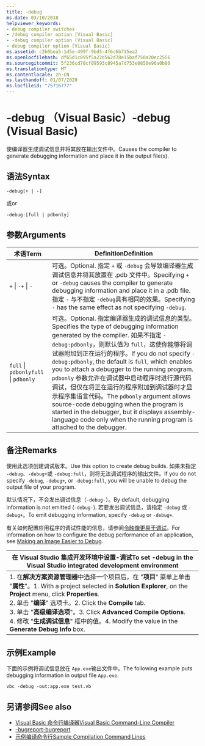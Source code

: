 ```yaml
---
title: -debug
ms.date: 03/10/2018
helpviewer_keywords:
- debug compiler switches
- /debug compiler option [Visual Basic]
- -debug compiler option [Visual Basic]
- debug compiler option [Visual Basic]
ms.assetid: c2b0bea5-1d5e-499f-9bd5-4f6c6b715ea2
ms.openlocfilehash: df65d1c095f5a22d562d78e15baf750a20ec2556
ms.sourcegitcommit: 5f236cd78cf09593c8945a7d753e0850e96a0b80
ms.translationtype: MT
ms.contentlocale: zh-CN
ms.lasthandoff: 01/07/2020
ms.locfileid: "75716777"
---
```

# <a name="-debug-visual-basic"></a><span data-ttu-id="9c1f0-102">-debug （Visual Basic）</span><span class="sxs-lookup"><span data-stu-id="9c1f0-102">-debug (Visual Basic)</span></span>

<span data-ttu-id="9c1f0-103">使编译器生成调试信息并将其放在输出文件中。</span><span class="sxs-lookup"><span data-stu-id="9c1f0-103">Causes the compiler to generate debugging information and place it in the output file(s).</span></span>

## <a name="syntax"></a><span data-ttu-id="9c1f0-104">语法</span><span class="sxs-lookup"><span data-stu-id="9c1f0-104">Syntax</span></span>

```console
-debug[+ | -]
```

<span data-ttu-id="9c1f0-105">或</span><span class="sxs-lookup"><span data-stu-id="9c1f0-105">or</span></span>

```console
-debug:[full | pdbonly]
```

## <a name="arguments"></a><span data-ttu-id="9c1f0-106">参数</span><span class="sxs-lookup"><span data-stu-id="9c1f0-106">Arguments</span></span>

|<span data-ttu-id="9c1f0-107">术语</span><span class="sxs-lookup"><span data-stu-id="9c1f0-107">Term</span></span>|<span data-ttu-id="9c1f0-108">Definition</span><span class="sxs-lookup"><span data-stu-id="9c1f0-108">Definition</span></span>|
|---|---|
|<span data-ttu-id="9c1f0-109">`+` &#124; `-`</span><span class="sxs-lookup"><span data-stu-id="9c1f0-109">`+` &#124; `-`</span></span>|<span data-ttu-id="9c1f0-110">可选。</span><span class="sxs-lookup"><span data-stu-id="9c1f0-110">Optional.</span></span> <span data-ttu-id="9c1f0-111">指定 `+` 或 `-debug` 会导致编译器生成调试信息并将其放置在 .pdb 文件中。</span><span class="sxs-lookup"><span data-stu-id="9c1f0-111">Specifying `+` or `-debug` causes the compiler to generate debugging information and place it in a .pdb file.</span></span> <span data-ttu-id="9c1f0-112">指定 `-` 与不指定 `-debug`具有相同的效果。</span><span class="sxs-lookup"><span data-stu-id="9c1f0-112">Specifying `-` has the same effect as not specifying `-debug`.</span></span>|
|<span data-ttu-id="9c1f0-113">`full` &#124; `pdbonly`</span><span class="sxs-lookup"><span data-stu-id="9c1f0-113">`full` &#124; `pdbonly`</span></span>|<span data-ttu-id="9c1f0-114">可选。</span><span class="sxs-lookup"><span data-stu-id="9c1f0-114">Optional.</span></span> <span data-ttu-id="9c1f0-115">指定编译器生成的调试信息的类型。</span><span class="sxs-lookup"><span data-stu-id="9c1f0-115">Specifies the type of debugging information generated by the compiler.</span></span> <span data-ttu-id="9c1f0-116">如果不指定 `-debug:pdbonly`，则默认值为 `full`，这使你能够将调试器附加到正在运行的程序。</span><span class="sxs-lookup"><span data-stu-id="9c1f0-116">If you do not specify `-debug:pdbonly`, the default is `full`, which enables you to attach a debugger to the running program.</span></span> <span data-ttu-id="9c1f0-117">`pdbonly` 参数允许在调试器中启动程序时进行源代码调试，但仅在将正在运行的程序附加到调试器时才显示程序集语言代码。</span><span class="sxs-lookup"><span data-stu-id="9c1f0-117">The `pdbonly` argument allows source-code debugging when the program is started in the debugger, but it displays assembly-language code only when the running program is attached to the debugger.</span></span>|

## <a name="remarks"></a><span data-ttu-id="9c1f0-118">备注</span><span class="sxs-lookup"><span data-stu-id="9c1f0-118">Remarks</span></span>

<span data-ttu-id="9c1f0-119">使用此选项创建调试版本。</span><span class="sxs-lookup"><span data-stu-id="9c1f0-119">Use this option to create debug builds.</span></span> <span data-ttu-id="9c1f0-120">如果未指定 `-debug`、`-debug+`或 `-debug:full`，则将无法调试程序的输出文件。</span><span class="sxs-lookup"><span data-stu-id="9c1f0-120">If you do not specify `-debug`, `-debug+`, or `-debug:full`, you will be unable to debug the output file of your program.</span></span>

<span data-ttu-id="9c1f0-121">默认情况下，不会发出调试信息（`-debug-`）。</span><span class="sxs-lookup"><span data-stu-id="9c1f0-121">By default, debugging information is not emitted (`-debug-`).</span></span> <span data-ttu-id="9c1f0-122">若要发出调试信息，请指定 `-debug` 或 `-debug+`。</span><span class="sxs-lookup"><span data-stu-id="9c1f0-122">To emit debugging information, specify `-debug` or `-debug+`.</span></span>

<span data-ttu-id="9c1f0-123">有关如何配置应用程序的调试性能的信息，请参阅[令映像更易于调试](../../../framework/debug-trace-profile/making-an-image-easier-to-debug.md)。</span><span class="sxs-lookup"><span data-stu-id="9c1f0-123">For information on how to configure the debug performance of an application, see [Making an Image Easier to Debug](../../../framework/debug-trace-profile/making-an-image-easier-to-debug.md).</span></span>

|<span data-ttu-id="9c1f0-124">在 Visual Studio 集成开发环境中设置-调试</span><span class="sxs-lookup"><span data-stu-id="9c1f0-124">To set -debug in the Visual Studio integrated development environment</span></span>|
|---|
|<span data-ttu-id="9c1f0-125">1. 在**解决方案资源管理器**中选择一个项目后，在 "**项目**" 菜单上单击 "**属性**"。</span><span class="sxs-lookup"><span data-stu-id="9c1f0-125">1.  With a project selected in **Solution Explorer**, on the **Project** menu, click **Properties**.</span></span> <br /><span data-ttu-id="9c1f0-126">2. 单击 "**编译**" 选项卡。</span><span class="sxs-lookup"><span data-stu-id="9c1f0-126">2.  Click the **Compile** tab.</span></span><br /><span data-ttu-id="9c1f0-127">3. 单击 "**高级编译选项**"。</span><span class="sxs-lookup"><span data-stu-id="9c1f0-127">3.  Click **Advanced Compile Options**.</span></span><br /><span data-ttu-id="9c1f0-128">4. 修改 "**生成调试信息**" 框中的值。</span><span class="sxs-lookup"><span data-stu-id="9c1f0-128">4.  Modify the value in the **Generate Debug Info** box.</span></span>|

## <a name="example"></a><span data-ttu-id="9c1f0-129">示例</span><span class="sxs-lookup"><span data-stu-id="9c1f0-129">Example</span></span>

<span data-ttu-id="9c1f0-130">下面的示例将调试信息放在 `App.exe`输出文件中。</span><span class="sxs-lookup"><span data-stu-id="9c1f0-130">The following example puts debugging information in output file `App.exe`.</span></span>

```console
vbc -debug -out:app.exe test.vb
```

## <a name="see-also"></a><span data-ttu-id="9c1f0-131">另请参阅</span><span class="sxs-lookup"><span data-stu-id="9c1f0-131">See also</span></span>

- [<span data-ttu-id="9c1f0-132">Visual Basic 命令行编译器</span><span class="sxs-lookup"><span data-stu-id="9c1f0-132">Visual Basic Command-Line Compiler</span></span>](../../../visual-basic/reference/command-line-compiler/index.md)
- [<span data-ttu-id="9c1f0-133">-bugreport</span><span class="sxs-lookup"><span data-stu-id="9c1f0-133">-bugreport</span></span>](../../../visual-basic/reference/command-line-compiler/bugreport.md)
- [<span data-ttu-id="9c1f0-134">示例编译命令行</span><span class="sxs-lookup"><span data-stu-id="9c1f0-134">Sample Compilation Command Lines</span></span>](../../../visual-basic/reference/command-line-compiler/sample-compilation-command-lines.md)
